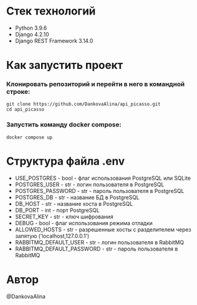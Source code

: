 # **Стек технологий**

- Python 3.9.6
- Django 4.2.10
- Django REST Framework 3.14.0

# **Как запустить проект**

### **Клонировать репозиторий и перейти в него в командной строке:**

```
git clone https://github.com/DankovaAlina/api_picasso.git
cd api_picasso
```

### **Запустить команду docker compose:**

```
docker compose up
```

# **Структура файла .env**

- USE_POSTGRES - bool - флаг использования PostgreSQL или SQLite
- POSTGRES_USER - str - логин пользователя в PostgreSQL
- POSTGRES_PASSWORD - str - пароль пользователя в PostgreSQL
- POSTGRES_DB - str - название БД в PostgreSQL
- DB_HOST - str - название хоста в PostgreSQL
- DB_PORT - int - порт PostgreSQL
- SECRET_KEY - str - ключ шифрования
- DEBUG - bool - флаг использования режима отладки
- ALLOWED_HOSTS - str - разрешенные хосты с разделителем через запятую ('localhost,127.0.0.1')
- RABBITMQ_DEFAULT_USER - str - логин пользователя в RabbitMQ
- RABBITMQ_DEFAULT_PASSWORD - str - пароль пользователя в RabbitMQ

# **Автор**

@DankovaAlina